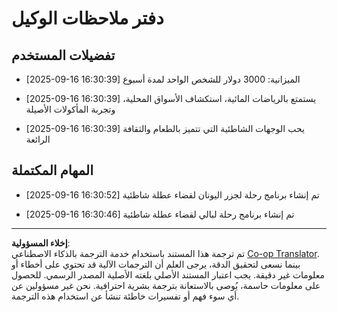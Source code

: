 <!--
CO_OP_TRANSLATOR_METADATA:
{
  "original_hash": "9e2a4a04b4686b008a7e06f916884e58",
  "translation_date": "2025-09-18T16:27:28+00:00",
  "source_file": "12-context-engineering/code_samples/vacation_agent_scratchpad.md",
  "language_code": "ar"
}
-->
# دفتر ملاحظات الوكيل

## تفضيلات المستخدم

- [2025-09-16 16:30:39] الميزانية: 3000 دولار للشخص الواحد لمدة أسبوع

- [2025-09-16 16:30:39] يستمتع بالرياضات المائية، استكشاف الأسواق المحلية، وتجربة المأكولات الأصيلة

- [2025-09-16 16:30:39] يحب الوجهات الشاطئية التي تتميز بالطعام والثقافة الرائعة

## المهام المكتملة

- [2025-09-16 16:30:52] تم إنشاء برنامج رحلة لجزر اليونان لقضاء عطلة شاطئية

- [2025-09-16 16:30:46] تم إنشاء برنامج رحلة لبالي لقضاء عطلة شاطئية

---

**إخلاء المسؤولية**:  
تم ترجمة هذا المستند باستخدام خدمة الترجمة بالذكاء الاصطناعي [Co-op Translator](https://github.com/Azure/co-op-translator). بينما نسعى لتحقيق الدقة، يرجى العلم أن الترجمات الآلية قد تحتوي على أخطاء أو معلومات غير دقيقة. يجب اعتبار المستند الأصلي بلغته الأصلية المصدر الرسمي. للحصول على معلومات حاسمة، يُوصى بالاستعانة بترجمة بشرية احترافية. نحن غير مسؤولين عن أي سوء فهم أو تفسيرات خاطئة تنشأ عن استخدام هذه الترجمة.